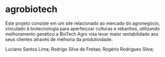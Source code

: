 # agrobiotech
Este projeto consiste em um site relacionado ao mercado do agronegócio, vinculado à biotecnologia para aperfeiçoar culturas e rebanhos, utilizando melhoramento genético a BioTech Agro visa levar maior rentabilidade aos seus clientes através de melhoria da produtividade.

Luciano Santos Lima;
Rodrigo Silva de Freitas;
Rogério Rodrigues Silva;
